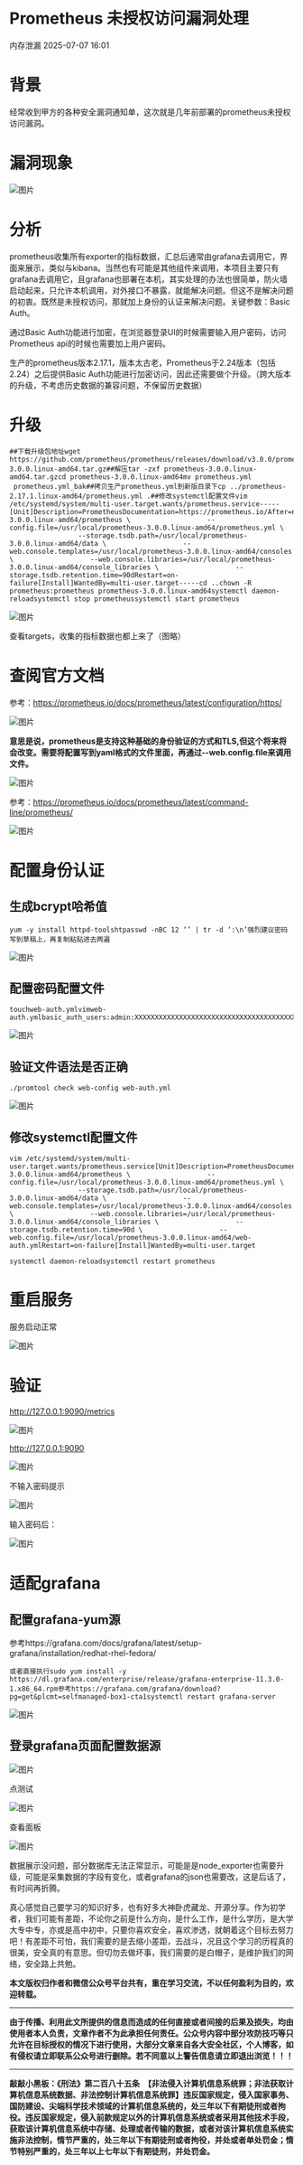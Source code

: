 #  Prometheus 未授权访问漏洞处理  
 内存泄漏   2025-07-07 16:01  
  
# 背景  
  
经常收到甲方的各种安全漏洞通知单，这次就是几年前部署的prometheus未授权访问漏洞。  
# 漏洞现象  
  
  
![图片](https://mmbiz.qpic.cn/mmbiz_png/n2rSqJSRAVztXTktD2vHmIg4nLkLMKjibEP6USq834f5ErPjbcTrv9BUCTicQZMv9lO9X8JmdUSH8BqEXE6rpEpA/640?wx_fmt=png&from=appmsg&watermark=1&tp=wxpic&wxfrom=5&wx_lazy=1 "")  
  
# 分析  
  
prometheus收集所有exporter的指标数据，汇总后通常由grafana去调用它，界面来展示，类似与kibana。当然也有可能是其他组件来调用，本项目主要只有grafana去调用它，且grafana也部署在本机，其实处理的办法也很简单，防火墙启动起来，只允许本机调用，对外接口不暴露，就能解决问题。但这不是解决问题的初衷。既然是未授权访问，那就加上身份的认证来解决问题。关键参数：Basic Auth。  
  
通过Basic Auth功能进行加密，在浏览器登录UI的时候需要输入用户密码，访问Prometheus api的时候也需要加上用户密码。  
  
生产的prometheus版本2.17.1，版本太古老，Prometheus于2.24版本（包括2.24）之后提供Basic Auth功能进行加密访问，因此还需要做个升级。（跨大版本的升级，不考虑历史数据的兼容问题，不保留历史数据）  
# 升级  
```
##下载升级包地址wget https://github.com/prometheus/prometheus/releases/download/v3.0.0/prometheus-3.0.0.linux-amd64.tar.gz##解压tar -zxf prometheus-3.0.0.linux-amd64.tar.gzcd prometheus-3.0.0.linux-amd64mv prometheus.yml  prometheus.yml_bak##拷贝生产prometheus.yml到新版目录下cp ../prometheus-2.17.1.linux-amd64/prometheus.yml .##修改systemctl配置文件vim /etc/systemd/system/multi-user.target.wants/prometheus.service-----[Unit]Description=PrometheusDocumentation=https://prometheus.io/After=network.target[Service]Type=simpleUser=prometheusExecStart=/usr/local/prometheus-3.0.0.linux-amd64/prometheus \                   --config.file=/usr/local/prometheus-3.0.0.linux-amd64/prometheus.yml \                   --storage.tsdb.path=/usr/local/prometheus-3.0.0.linux-amd64/data \                   --web.console.templates=/usr/local/prometheus-3.0.0.linux-amd64/consoles \                   --web.console.libraries=/usr/local/prometheus-3.0.0.linux-amd64/console_libraries \                   --storage.tsdb.retention.time=90dRestart=on-failure[Install]WantedBy=multi-user.target-----cd ..chown -R prometheus:prometheus prometheus-3.0.0.linux-amd64systemctl daemon-reloadsystemctl stop prometheussystemctl start prometheus
```  
  
![图片](https://mmbiz.qpic.cn/mmbiz_png/n2rSqJSRAVztXTktD2vHmIg4nLkLMKjib2Stib1KtmHZm9XXXVAglPG5rWqgORNvcpUsJuYQWvZSYibNvU4ZkDO6A/640?wx_fmt=png&from=appmsg&watermark=1&tp=wxpic&wxfrom=5&wx_lazy=1 "")  
  
  
查看targets，收集的指标数据也都上来了（图略）  
# 查阅官方文档  
  
参考：https://prometheus.io/docs/prometheus/latest/configuration/https/  
  
![图片](https://mmbiz.qpic.cn/mmbiz_png/n2rSqJSRAVztXTktD2vHmIg4nLkLMKjibOvJrzopIk9BByNcQDXjgYj3P0zRRDZWp57yt7If5iblKTbWRNMfeu8Q/640?wx_fmt=png&from=appmsg&watermark=1&tp=wxpic&wxfrom=5&wx_lazy=1 "")  
  
**意思是说，prometheus是支持这种基础的身份验证的方式和TLS,但这个将来将会改变。需要将配置写到yaml格式的文件里面，再通过--web.config.file来调用文件。**  
  
![图片](https://mmbiz.qpic.cn/mmbiz_png/n2rSqJSRAVztXTktD2vHmIg4nLkLMKjibkbFAOG7HcdAxTp2hfVEcnodZvibOf8bWmPRJicubyralX7e2iaIZevsFA/640?wx_fmt=png&from=appmsg&watermark=1&tp=wxpic&wxfrom=5&wx_lazy=1 "")  
  
  
参考：https://prometheus.io/docs/prometheus/latest/command-line/prometheus/  
  
![图片](https://mmbiz.qpic.cn/mmbiz_png/n2rSqJSRAVztXTktD2vHmIg4nLkLMKjibicjyLlX9EdKg3jzXW9ORfvastoPGZze2RcSWUHpAels1shBWjngia8kA/640?wx_fmt=png&from=appmsg&watermark=1&tp=wxpic&wxfrom=5&wx_lazy=1 "")  
  
# 配置身份认证  
  
## 生成bcrypt哈希值  
```
yum -y install httpd-toolshtpasswd -nBC 12 ‘’ | tr -d ‘:\n’强烈建议密码写到草稿上，再复制粘贴进去两遍
```  
  
  
![图片](https://mmbiz.qpic.cn/mmbiz_png/n2rSqJSRAVztXTktD2vHmIg4nLkLMKjibWCZKgnklD5rfDShXtiaVpaAVwAtd2AUP8hAxoE6eL9rDCrIYNRH72Pg/640?wx_fmt=png&from=appmsg&watermark=1&tp=wxpic&wxfrom=5&wx_lazy=1 "")  
  
## 配置密码配置文件  
```
touchweb-auth.ymlvimweb-auth.ymlbasic_auth_users:admin:XXXXXXXXXXXXXXXXXXXXXXXXXXXXXXXXXXXXXXXXXXXXXXXXXXXX
```  
  
  
![图片](https://mmbiz.qpic.cn/mmbiz_png/n2rSqJSRAVztXTktD2vHmIg4nLkLMKjibiaQoKia7YbBsoOb8BaglLfuBSsp4niaCheInIvqHicoa6j8EJP4B3rw8wA/640?wx_fmt=png&from=appmsg&tp=wxpic&wxfrom=5&wx_lazy=1 "")  
  
## 验证文件语法是否正确  
```
./promtool check web-config web-auth.yml
```  
  
  
![图片](https://mmbiz.qpic.cn/mmbiz_png/n2rSqJSRAVztXTktD2vHmIg4nLkLMKjibKINVcx3VibhuAN5MohuibROKzVNE4AXayFqJTibTA4mzP1ViazEMt3sJFg/640?wx_fmt=png&from=appmsg&tp=wxpic&wxfrom=5&wx_lazy=1 "")  
  
## 修改systemctl配置文件  
```
vim /etc/systemd/system/multi-user.target.wants/prometheus.service[Unit]Description=PrometheusDocumentation=https://prometheus.io/After=network.target[Service]Type=simpleUser=prometheusExecStart=/usr/local/prometheus-3.0.0.linux-amd64/prometheus \                   --config.file=/usr/local/prometheus-3.0.0.linux-amd64/prometheus.yml \                   --storage.tsdb.path=/usr/local/prometheus-3.0.0.linux-amd64/data \                   --web.console.templates=/usr/local/prometheus-3.0.0.linux-amd64/consoles \                   --web.console.libraries=/usr/local/prometheus-3.0.0.linux-amd64/console_libraries \                   --storage.tsdb.retention.time=90d \                   --web.config.file=/usr/local/prometheus-3.0.0.linux-amd64/web-auth.ymlRestart=on-failure[Install]WantedBy=multi-user.target
```  
  
```
systemctl daemon-reloadsystemctl restart prometheus
```  
# 重启服务  
  
服务启动正常  
  
![图片](https://mmbiz.qpic.cn/mmbiz_png/n2rSqJSRAVztXTktD2vHmIg4nLkLMKjibDsibiamUYV03yrpzoQrQhiacUKAVQ4ic9W0DommewoLYvibDNQWBRy7lqDw/640?wx_fmt=png&from=appmsg&watermark=1&tp=wxpic&wxfrom=5&wx_lazy=1 "")  
  
# 验证  
  
http://127.0.0.1:9090/metrics  
  
![图片](https://mmbiz.qpic.cn/mmbiz_png/n2rSqJSRAVztXTktD2vHmIg4nLkLMKjibXoR9ickGToVkiaUva9RicZBBOPPz3nHibNQSwFbiaFNLDBu7M3fzVCUUMeg/640?wx_fmt=png&from=appmsg&watermark=1&tp=wxpic&wxfrom=5&wx_lazy=1 "")  
  
  
http://127.0.0.1:9090  
  
![图片](https://mmbiz.qpic.cn/mmbiz_png/n2rSqJSRAVztXTktD2vHmIg4nLkLMKjib4bqhLovTtpEQvvo76wkHxy5zhV680ZMwkyZsobIxATfMEcgms1XxtQ/640?wx_fmt=png&from=appmsg&watermark=1&tp=wxpic&wxfrom=5&wx_lazy=1 "")  
  
  
不输入密码提示  
  
![图片](https://mmbiz.qpic.cn/mmbiz_png/n2rSqJSRAVztXTktD2vHmIg4nLkLMKjibMxHJFPEl5UpbIbWiagp0arUALT29LiazjjpXJKGicFp3nvXBmBkmsowtQ/640?wx_fmt=png&from=appmsg&watermark=1&tp=wxpic&wxfrom=5&wx_lazy=1 "")  
  
  
输入密码后：  
  
![图片](https://mmbiz.qpic.cn/mmbiz_png/n2rSqJSRAVztXTktD2vHmIg4nLkLMKjiboNh3vr9HicjlMMoUoSuTdDck10J3r2akVK87UmyQ9016x98BsPyr64w/640?wx_fmt=png&from=appmsg&watermark=1&tp=wxpic&wxfrom=5&wx_lazy=1 "")  
  
# 适配grafana  
## 配置grafana-yum源  
  
参考https://grafana.com/docs/grafana/latest/setup-grafana/installation/redhat-rhel-fedora/  
```
或者直接执行sudo yum install -y https://dl.grafana.com/enterprise/release/grafana-enterprise-11.3.0-1.x86_64.rpm参考https://grafana.com/grafana/download?pg=get&plcmt=selfmanaged-box1-cta1systemctl restart grafana-server
```  
  
  
![图片](https://mmbiz.qpic.cn/mmbiz_png/n2rSqJSRAVztXTktD2vHmIg4nLkLMKjibVXBsCoxfZ66c09aGOzFptLMg4vr6u63LzZMwek9r8tHHCh5njvSObA/640?wx_fmt=png&from=appmsg&watermark=1&tp=wxpic&wxfrom=5&wx_lazy=1 "")  
  
## 登录grafana页面配置数据源  
  
![图片](https://mmbiz.qpic.cn/mmbiz_png/n2rSqJSRAVztXTktD2vHmIg4nLkLMKjibpUSp1OtaMCSTEOreiaWUnBb0xibERhsaic19OaZXbGz7ibDIicogLlaswsw/640?wx_fmt=png&from=appmsg&watermark=1&tp=wxpic&wxfrom=5&wx_lazy=1 "")  
  
  
点测试  
  
![图片](https://mmbiz.qpic.cn/mmbiz_png/n2rSqJSRAVztXTktD2vHmIg4nLkLMKjib56GEf9tXc0UAgsxdYKUgqwBhf0KP7pH3ct4xRZ6pb0GX7BIwSXcQ3A/640?wx_fmt=png&from=appmsg&watermark=1&tp=wxpic&wxfrom=5&wx_lazy=1 "")  
  
  
查看面板  
  
![图片](https://mmbiz.qpic.cn/mmbiz_png/n2rSqJSRAVztXTktD2vHmIg4nLkLMKjibnbhicc7MHTEZZfxRTwPGA5hicGF58oszGUialp7y2Hsa7aKcOGXAuyecQ/640?wx_fmt=png&from=appmsg&watermark=1&tp=wxpic&wxfrom=5&wx_lazy=1 "")  
  
  
数据展示没问题，部分数据库无法正常显示，可能是是node_exporter也需要升级，可能是采集数据的字段有变化，或者grafana的json也需要改，这是后话了，有时间再折腾。  
  
真心感觉自己要学习的知识好多，也有好多大神卧虎藏龙、开源分享。作为初学者，我们可能有差距，不论你之前是什么方向，是什么工作，是什么学历，是大学大专中专，亦或是高中初中，只要你喜欢安全，喜欢渗透，就朝着这个目标去努力吧！有差距不可怕，我们需要的是去缩小差距，去战斗，况且这个学习的历程真的很美，安全真的有意思。但切勿去做坏事，我们需要的是白帽子，是维护我们的网络，安全路上共勉。  
  
  
**本文版权归作者和微信公众号平台共有，重在学习交流，不以任何盈利为目的，欢迎转载。**  
  
****  
**由于传播、利用此文所提供的信息而造成的任何直接或者间接的后果及损失，均由使用者本人负责，文章作者不为此承担任何责任。公众号内容中部分攻防技巧等只允许在目标授权的情况下进行使用，大部分文章来自各大安全社区，个人博客，如有侵权请立即联系公众号进行删除。若不同意以上警告信息请立即退出浏览！！！**  
  
****  
**敲敲小黑板：《刑法》第二百八十五条　【非法侵入计算机信息系统罪；非法获取计算机信息系统数据、非法控制计算机信息系统罪】违反国家规定，侵入国家事务、国防建设、尖端科学技术领域的计算机信息系统的，处三年以下有期徒刑或者拘役。违反国家规定，侵入前款规定以外的计算机信息系统或者采用其他技术手段，获取该计算机信息系统中存储、处理或者传输的数据，或者对该计算机信息系统实施非法控制，情节严重的，处三年以下有期徒刑或者拘役，并处或者单处罚金；情节特别严重的，处三年以上七年以下有期徒刑，并处罚金。**  
  
